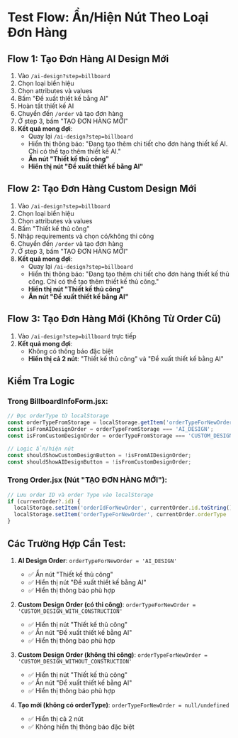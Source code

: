 # Test Flow: Ẩn/Hiện Nút Theo Loại Đơn Hàng

## Flow 1: Tạo Đơn Hàng AI Design Mới
1. Vào `/ai-design?step=billboard`
2. Chọn loại biển hiệu
3. Chọn attributes và values
4. Bấm "Đề xuất thiết kế bằng AI"
5. Hoàn tất thiết kế AI
6. Chuyển đến `/order` và tạo đơn hàng
7. Ở step 3, bấm "TẠO ĐƠN HÀNG MỚI"
8. **Kết quả mong đợi**: 
   - Quay lại `/ai-design?step=billboard`
   - Hiển thị thông báo: "Đang tạo thêm chi tiết cho đơn hàng thiết kế AI. Chỉ có thể tạo thêm thiết kế AI."
   - **Ẩn nút "Thiết kế thủ công"**
   - **Hiển thị nút "Đề xuất thiết kế bằng AI"**

## Flow 2: Tạo Đơn Hàng Custom Design Mới
1. Vào `/ai-design?step=billboard`
2. Chọn loại biển hiệu
3. Chọn attributes và values
4. Bấm "Thiết kế thủ công"
5. Nhập requirements và chọn có/không thi công
6. Chuyển đến `/order` và tạo đơn hàng
7. Ở step 3, bấm "TẠO ĐƠN HÀNG MỚI"
8. **Kết quả mong đợi**:
   - Quay lại `/ai-design?step=billboard`
   - Hiển thị thông báo: "Đang tạo thêm chi tiết cho đơn hàng thiết kế thủ công. Chỉ có thể tạo thêm thiết kế thủ công."
   - **Hiển thị nút "Thiết kế thủ công"**
   - **Ẩn nút "Đề xuất thiết kế bằng AI"**

## Flow 3: Tạo Đơn Hàng Mới (Không Từ Order Cũ)
1. Vào `/ai-design?step=billboard` trực tiếp
2. **Kết quả mong đợi**:
   - Không có thông báo đặc biệt
   - **Hiển thị cả 2 nút**: "Thiết kế thủ công" và "Đề xuất thiết kế bằng AI"

## Kiểm Tra Logic

### Trong BillboardInfoForm.jsx:
```javascript
// Đọc orderType từ localStorage
const orderTypeFromStorage = localStorage.getItem('orderTypeForNewOrder');
const isFromAIDesignOrder = orderTypeFromStorage === 'AI_DESIGN';
const isFromCustomDesignOrder = orderTypeFromStorage === 'CUSTOM_DESIGN_WITH_CONSTRUCTION' || orderTypeFromStorage === 'CUSTOM_DESIGN_WITHOUT_CONSTRUCTION';

// Logic ẩn/hiện nút
const shouldShowCustomDesignButton = !isFromAIDesignOrder;
const shouldShowAIDesignButton = !isFromCustomDesignOrder;
```

### Trong Order.jsx (Nút "TẠO ĐƠN HÀNG MỚI"):
```javascript
// Lưu order ID và order Type vào localStorage
if (currentOrder?.id) {
  localStorage.setItem('orderIdForNewOrder', currentOrder.id.toString());
  localStorage.setItem('orderTypeForNewOrder', currentOrder.orderType || formData.orderType || '');
}
```

## Các Trường Hợp Cần Test:

1. **AI Design Order**: `orderTypeForNewOrder = 'AI_DESIGN'`
   - ✅ Ẩn nút "Thiết kế thủ công"
   - ✅ Hiển thị nút "Đề xuất thiết kế bằng AI"
   - ✅ Hiển thị thông báo phù hợp

2. **Custom Design Order (có thi công)**: `orderTypeForNewOrder = 'CUSTOM_DESIGN_WITH_CONSTRUCTION'`
   - ✅ Hiển thị nút "Thiết kế thủ công"
   - ✅ Ẩn nút "Đề xuất thiết kế bằng AI"
   - ✅ Hiển thị thông báo phù hợp

3. **Custom Design Order (không thi công)**: `orderTypeForNewOrder = 'CUSTOM_DESIGN_WITHOUT_CONSTRUCTION'`
   - ✅ Hiển thị nút "Thiết kế thủ công"
   - ✅ Ẩn nút "Đề xuất thiết kế bằng AI"
   - ✅ Hiển thị thông báo phù hợp

4. **Tạo mới (không có orderType)**: `orderTypeForNewOrder = null/undefined`
   - ✅ Hiển thị cả 2 nút
   - ✅ Không hiển thị thông báo đặc biệt

